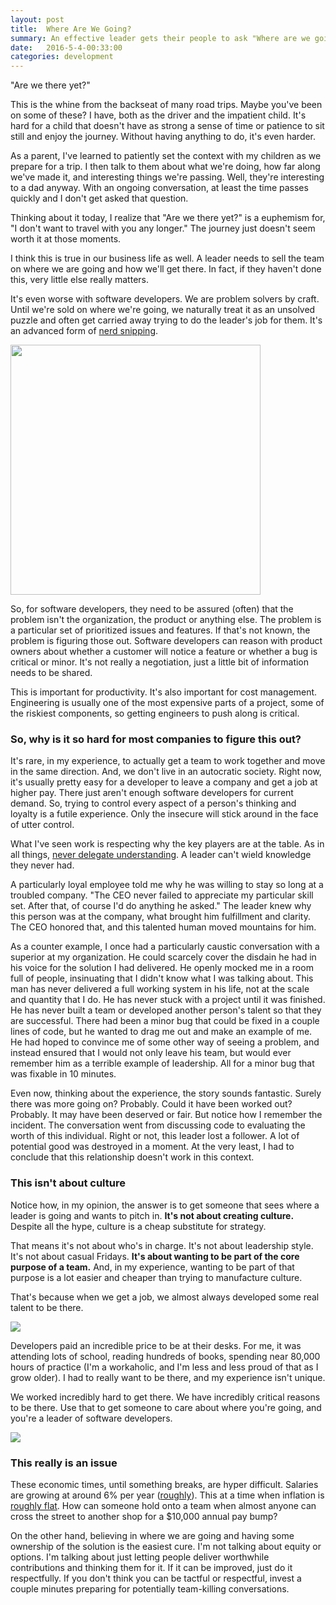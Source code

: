 ```yaml
---
layout: post
title:  Where Are We Going?
summary: An effective leader gets their people to ask "Where are we going and how can I help?"  These are lessons learned from effective and frustrating experiences delivering software systems for over 20 years in the business.
date:   2016-5-4-00:33:00
categories: development
---
```


"Are we there yet?"

This is the whine from the backseat of many road trips.  Maybe you've been on some of these?  I have, both as the driver and the impatient child.  It's hard for a child that doesn't have as strong a sense of time or patience to sit still and enjoy the journey.  Without having anything to do, it's even harder.

As a parent, I've learned to patiently set the context with my children as we prepare for a trip.  I then talk to them about what we're doing, how far along we've made it, and interesting things we're passing.  Well, they're interesting to a dad anyway.  With an ongoing conversation, at least the time passes quickly and I don't get asked that question.

Thinking about it today, I realize that "Are we there yet?" is a euphemism for, "I don't want to travel with you any longer."  The journey just doesn't seem worth it at those moments.

I think this is true in our business life as well.  A leader needs to sell the team on where we are going and how we'll get there.  In fact, if they haven't done this, very little else really matters.

It's even worse with software developers.  We are problem solvers by craft.  Until we're sold on where we're going, we naturally treat it as an unsolved puzzle and often get carried away trying to do the leader's job for them.  It's an advanced form of [nerd snipping](https://xkcd.com/356/).

<img src="https://imgs.xkcd.com/comics/nerd_sniping.png" height="400px" />

So, for software developers, they need to be assured (often) that the problem isn't the organization, the product or anything else.  The problem is a particular set of prioritized issues and features.  If that's not known, the problem is figuring those out.  Software developers can reason with product owners about whether a customer will notice a feature or whether a bug is critical or minor.  It's not really a negotiation, just a little bit of information needs to be shared.

This is important for productivity.  It's also important for cost management.  Engineering is usually one of the most expensive parts of a project, some of the riskiest components, so getting engineers to push along is critical.

### So, why is it so hard for most companies to figure this out?

It's rare, in my experience, to actually get a team to work together and move in the same direction.  And, we don't live in an autocratic society.  Right now, it's usually pretty easy for a developer to leave a company and get a job at higher pay.  There just aren't enough software developers for current demand.  So, trying to control every aspect of a person's thinking and loyalty is a futile experience.  Only the insecure will stick around in the face of utter control.

What I've seen work is respecting why the key players are at the table.  As in all things, [never delegate understanding](http://www.eamesoffice.com/the-work/never-delegate-understanding/).  A leader can't wield knowledge they never had.

A particularly loyal employee told me why he was willing to stay so long at a troubled company.  "The CEO never failed to appreciate my particular skill set.  After that, of course I'd do anything he asked."  The leader knew why this person was at the company, what brought him fulfillment and clarity.  The CEO honored that, and this talented human moved mountains for him.

As a counter example, I once had a particularly caustic conversation with a superior at my organization.  He could scarcely cover the disdain he had in his voice for the solution I had delivered.  He openly mocked me in a room full of people, insinuating that I didn't know what I was talking about.  This man has never delivered a full working system in his life, not at the scale and quantity that I do.  He has never stuck with a project until it was finished.  He has never built a team or developed another person's talent so that they are successful.  There had been a minor bug that could be fixed in a couple lines of code, but he wanted to drag me out and make an example of me.  He had hoped to convince me of some other way of seeing a problem, and instead ensured that I would not only leave his team, but would ever remember him as a terrible example of leadership.  All for a minor bug that was fixable in 10 minutes.

Even now, thinking about the experience, the story sounds fantastic.  Surely there was more going on?  Probably.  Could it have been worked out?  Probably.  It may have been deserved or fair. But notice how I remember the incident.  The conversation went from discussing code to evaluating the worth of this individual.  Right or not, this leader lost a follower.  A lot of potential good was destroyed in a moment.  At the very least, I had to conclude that this relationship doesn't work in this context.

### This isn't about culture

Notice how, in my opinion, the answer is to get someone that sees where a leader is going and wants to pitch in.  **It's not about creating culture.**  Despite all the hype, culture is a cheap substitute for strategy.

That means it's not about who's in charge.  It's not about leadership style.  It's not about casual Fridays.  **It's about wanting to be part of the core purpose of a team.**  And, in my experience, wanting to be part of that purpose is a lot easier and cheaper than trying to manufacture culture.

That's because when we get a job, we almost always developed some real talent to be there.

<img src="http://i.imgur.com/Ihgu0xe.gif" />

Developers paid an incredible price to be at their desks.  For me, it was attending lots of school, reading hundreds of books, spending near 80,000 hours of practice (I'm a workaholic, and I'm less and less proud of that as I grow older).  I had to really want to be there, and my experience isn't unique.

We worked incredibly hard to get there.  We have incredibly critical reasons to be there.  Use that to get someone to care about where you're going, and you're a leader of software developers.

<img src="http://i.imgur.com/b3SwpNR.jpg" />

### This really is an issue

These economic times, until something breaks, are hyper difficult.  Salaries are growing at around 6% per year ([roughly](http://www.codingdojo.com/blog/web-developer-salaries-2016/)).  This at a time when inflation is [roughly flat](http://www.usinflationcalculator.com/inflation/current-inflation-rates/).  How can someone hold onto a team when almost anyone can cross the street to another shop for a $10,000 annual pay bump?

On the other hand, believing in where we are going and having some ownership of the solution is the easiest cure.  I'm not talking about equity or options.  I'm talking about just letting people deliver worthwhile contributions and thinking them for it.  If it can be improved, just do it respectfully.  If you don't think you can be tactful or respectful, invest a couple minutes preparing for potentially team-killing conversations.